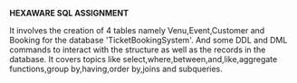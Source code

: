 **HEXAWARE SQL ASSIGNMENT**


It involves the creation of 4 tables namely Venu,Event,Customer and Booking for the database 'TicketBookingSystem'. And some DDL and DML commands to interact with the structure as well as the records in the database.
It covers topics like select,where,between,and,like,aggregate functions,group by,having,order by,joins and subqueries.

